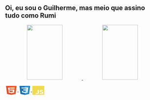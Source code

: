 ## Oi, eu sou o Guilherme, mas meio que assino tudo como Rumi

<!--
**damnitrumi/damnitrumi** is a ✨ _special_ ✨ repository because its `README.md` (this file) appears on your GitHub profile.

Here are some ideas to get you started:

- 🔭 I’m currently working on ...
- 🌱 I’m currently learning ...
- 👯 I’m looking to collaborate on ...
- 🤔 I’m looking for help with ...
- 💬 Ask me about ...
- 📫 How to reach me: ...
- 😄 Pronouns: ...
- ⚡ Fun fact: ...
-->

<div align="center">
  <a href="https://github.com/damnitrumi">
  <img height="180em" width="48%" src="https://github-readme-stats.vercel.app/api?username=damnitrumi&show_icons=true&theme=dark&include_all_commits=true&count_private=true"/>
  <img height="180em" width="48%" src="https://github-readme-stats.vercel.app/api/top-langs/?username=damnitrumi&layout=compact&langs_count=7&theme=dark"/>
</div>
  
<div style="display: inline_block"><br>
  <img align="center" alt="Rumi-HTML" height="30" width="40" src="https://raw.githubusercontent.com/devicons/devicon/master/icons/html5/html5-original.svg">
  <img align="center" alt="Rumi-CSS" height="30" width="40" src="https://raw.githubusercontent.com/devicons/devicon/master/icons/css3/css3-original.svg">
  <img align="center" alt="Rumi-Js" height="30" width="40" src="https://raw.githubusercontent.com/devicons/devicon/master/icons/javascript/javascript-plain.svg">
</div>

